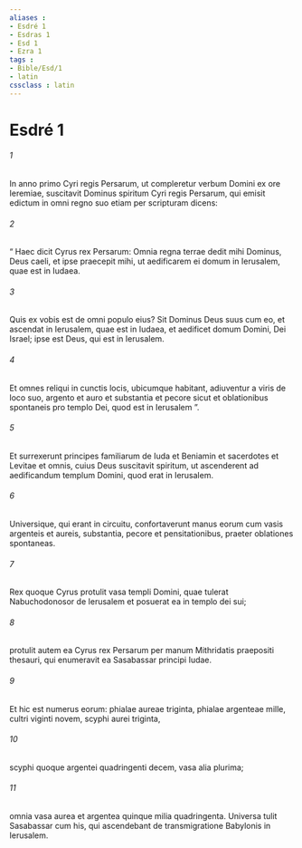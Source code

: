 ```yaml
---
aliases : 
- Esdré 1
- Esdras 1
- Esd 1
- Ezra 1
tags : 
- Bible/Esd/1
- latin
cssclass : latin
---
```


# Esdré 1

###### 1
In anno primo Cyri regis Persarum, ut compleretur verbum Domini ex ore Ieremiae, suscitavit Dominus spiritum Cyri regis Persarum, qui emisit edictum in omni regno suo etiam per scripturam dicens: 
###### 2
“ Haec dicit Cyrus rex Persarum: Omnia regna terrae dedit mihi Dominus, Deus caeli, et ipse praecepit mihi, ut aedificarem ei domum in Ierusalem, quae est in Iudaea. 
###### 3
Quis ex vobis est de omni populo eius? Sit Dominus Deus suus cum eo, et ascendat in Ierusalem, quae est in Iudaea, et aedificet domum Domini, Dei Israel; ipse est Deus, qui est in Ierusalem. 
###### 4
Et omnes reliqui in cunctis locis, ubicumque habitant, adiuventur a viris de loco suo, argento et auro et substantia et pecore sicut et oblationibus spontaneis pro templo Dei, quod est in Ierusalem ”.
###### 5
Et surrexerunt principes familiarum de Iuda et Beniamin et sacerdotes et Levitae et omnis, cuius Deus suscitavit spiritum, ut ascenderent ad aedificandum templum Domini, quod erat in Ierusalem. 
###### 6
Universique, qui erant in circuitu, confortaverunt manus eorum cum vasis argenteis et aureis, substantia, pecore et pensitationibus, praeter oblationes spontaneas.
###### 7
Rex quoque Cyrus protulit vasa templi Domini, quae tulerat Nabuchodonosor de Ierusalem et posuerat ea in templo dei sui; 
###### 8
protulit autem ea Cyrus rex Persarum per manum Mithridatis praepositi thesauri, qui enumeravit ea Sasabassar principi Iudae. 
###### 9
Et hic est numerus eorum: phialae aureae triginta, phialae argenteae mille, cultri viginti novem, scyphi aurei triginta, 
###### 10
scyphi quoque argentei quadringenti decem, vasa alia plurima; 
###### 11
omnia vasa aurea et argentea quinque milia quadringenta. Universa tulit Sasabassar cum his, qui ascendebant de transmigratione Babylonis in Ierusalem.
